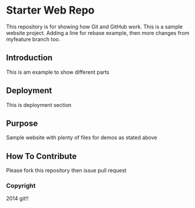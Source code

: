 # Starter Web Repo

This repository is for showing how Git and GitHub work. This is a sample website project. 
Adding a line for rebase example, then more changes from myfeature branch too. 

## Introduction

This is am example to show different parts

## Deployment

This is deployment section

## Purpose

Sample website with plenty of files for demos as stated above

## How To Contribute

Please fork this repository then issue pull request

### Copyright

2014 git!!
